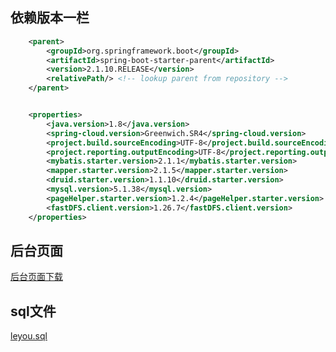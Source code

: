 ## 依赖版本一栏

```xml
    <parent>
        <groupId>org.springframework.boot</groupId>
        <artifactId>spring-boot-starter-parent</artifactId>
        <version>2.1.10.RELEASE</version>
        <relativePath/> <!-- lookup parent from repository -->
    </parent>


    <properties>
        <java.version>1.8</java.version>
        <spring-cloud.version>Greenwich.SR4</spring-cloud.version>
        <project.build.sourceEncoding>UTF-8</project.build.sourceEncoding>
        <project.reporting.outputEncoding>UTF-8</project.reporting.outputEncoding>
        <mybatis.starter.version>2.1.1</mybatis.starter.version>
        <mapper.starter.version>2.1.5</mapper.starter.version>
        <druid.starter.version>1.1.10</druid.starter.version>
        <mysql.version>5.1.38</mysql.version>
        <pageHelper.starter.version>1.2.4</pageHelper.starter.version>
        <fastDFS.client.version>1.26.7</fastDFS.client.version>
    </properties>
```



## 后台页面

[后台页面下载](/project/leyoumall/assets/leyou-manage-web.tar.gz ':ignore')



## sql文件

[leyou.sql](/project/leyoumall/assets/leyou.sql ':ignore')